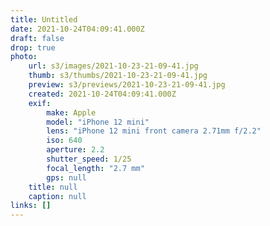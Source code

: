 ```yaml
---
title: Untitled
date: 2021-10-24T04:09:41.000Z
draft: false
drop: true
photo:
    url: s3/images/2021-10-23-21-09-41.jpg
    thumb: s3/thumbs/2021-10-23-21-09-41.jpg
    preview: s3/previews/2021-10-23-21-09-41.jpg
    created: 2021-10-24T04:09:41.000Z
    exif:
        make: Apple
        model: "iPhone 12 mini"
        lens: "iPhone 12 mini front camera 2.71mm f/2.2"
        iso: 640
        aperture: 2.2
        shutter_speed: 1/25
        focal_length: "2.7 mm"
        gps: null
    title: null
    caption: null
links: []
---
```

